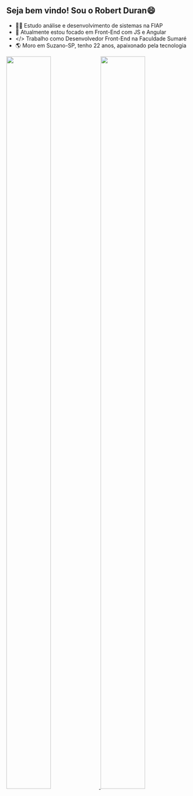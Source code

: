 ## Seja bem vindo! Sou o Robert Duran😄


- 👨‍💻 Estudo análise e desenvolvimento de sistemas na FIAP
- 🌱 Atualmente estou focado em Front-End com JS e Angular
-  </> Trabalho como Desenvolvedor Front-End na Faculdade Sumaré
- 🌎 Moro em Suzano-SP, tenho 22 anos, apaixonado pela tecnologia


<div>
  <a href="https://github.com/R10Duran">
  <img height="70%" width="48%" src="https://github-readme-stats.vercel.app/api?username=R10Duran&show_icons=true&theme=radical&include_all_commits=true&count_private=true"/>
  <img height="70%" width="48%" src="https://github-readme-stats.vercel.app/api/top-langs/?username=R10Duran&layout=compact&langs_count=16&theme=radical"/> 
</div>

